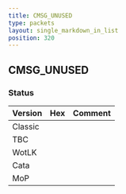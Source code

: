 ```yaml
---
title: CMSG_UNUSED
type: packets
layout: single_markdown_in_list
position: 320
---
```


## CMSG_UNUSED

### Status

Version    | Hex        | Comment
---------- | ---------- | ---------- 
Classic    |            |
TBC        |            |
WotLK      |            |
Cata       |            |
MoP        |            |